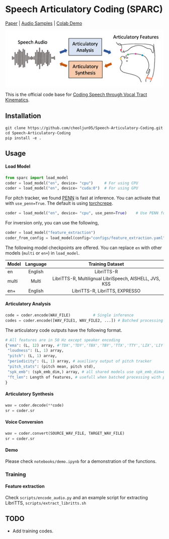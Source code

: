 # Speech Articulatory Coding (SPARC)
[Paper](https://arxiv.org/abs/2406.12998) | [Audio Samples](https://berkeley-speech-group.github.io/sparc-demo) | [Colab Demo](https://colab.research.google.com/drive/1TVGJJpOzPiesLPo46gZNCQLMl-y_QIKe#scrollTo=uBemLVlk-s7W)

<div align="center">
    <img src="images/articulatory_coding.png" alt="drawing" width="600"/>
</div>

This is the official code base for [Coding Speech through Vocal Tract Kinematics](https://arxiv.org/abs/2406.12998).

## Installation

```
git clone https://github.com/cheoljun95/Speech-Articulatory-Coding.git
cd Speech-Articulatory-Coding
pip install -e .
```

## Usage

#### Load Model

```python
from sparc import load_model
coder = load_model("en", device= "cpu")     # For using CPU
coder = load_model("en", device= "cuda:0")  # For using GPU
```

For pitch tracker, we found [PENN](https://github.com/interactiveaudiolab/penn) is fast at inference. You can activate that with `use_penn=True`. The default is using [torchcrepe](https://github.com/maxrmorrison/torchcrepe).

```python
coder = load_model("en", device= "cpu", use_penn=True)    # Use PENN for pitch tracker

```

For inversion only, you can use the following,

```python
coder = load_model("feature_extraction") 
coder_from_config = load_model(config="configs/feature_extraction.yaml")
```

The following model checkpoints are offered. You can replace `en` with other models (`multi` or `en+`) in `load_model`.

| Model  | Language |     Training Dataset    | 
|--------|:--------:|:--------------:|
| en     |  English |LibriTTS-R|
| multi  |   Multi  |LibriTTS-R, Multilignual LibriSpeech, AISHELL, JVS, KSS    |
| en+     |  English |LibriTTS-R, LibriTTS, EXPRESSO|


#### Articulatory Analysis

```python
code = coder.encode(WAV_FILE)          # Single inference
codes = coder.encode([WAV_FILE1, WAV_FILE2, ...]) # Batched processing
```


The articulatory code outputs have the following format.

```python
# All features are in 50 Hz except speaker encoding
{"ema": (L, 12) array, #'TDX','TDY','TBX','TBY','TTX','TTY','LIX','LIY','ULX','ULY','LLX','LLY'
 "loudness": (L, 1) array, 
 "pitch": (L, 1) array, 
 "periodicity": (L, 1) array, # auxiliary output of pitch tracker
 "pitch_stats": (pitch mean, pitch std),
 "spk_emb": (spk_emb_dim,) array, # all shared models use spk_emb_dim=64
 "ft_len": Length of features, # usefull when batched processing with padding
}
```

#### Articulatory Synthesis

```python
wav = coder.decode(**code)
sr = coder.sr
```

#### Voice Conversion

```python
wav = coder.convert(SOURCE_WAV_FILE, TARGET_WAV_FILE)
sr = coder.sr
```
#### Demo

Please check `notebooks/demo.ipynb` for a demonstration of the functions.


### Training

#### Feature extraction

Check `scripts/encode_audio.py` and an example script for extracting LibriTTS, `scripts/extract_libritts.sh`


## TODO

- Add training codes.

